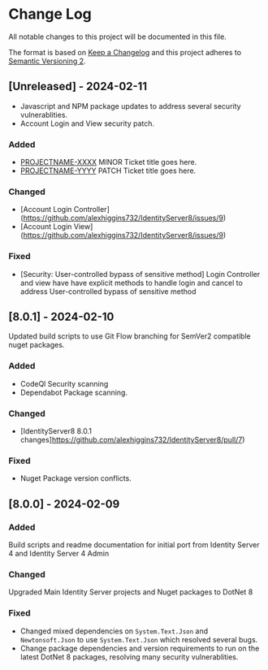 # Change Log
All notable changes to this project will be documented in this file.
 
The format is based on [Keep a Changelog](http://keepachangelog.com/)
and this project adheres to [Semantic Versioning 2](http://semver.org/).
 
## [Unreleased] - 2024-02-11
 
- Javascript and NPM package updates to address several security vulnerablities.
- Account Login and View security patch.
 
### Added
- [PROJECTNAME-XXXX](http://tickets.projectname.com/browse/PROJECTNAME-XXXX)
  MINOR Ticket title goes here.
- [PROJECTNAME-YYYY](http://tickets.projectname.com/browse/PROJECTNAME-YYYY)
  PATCH Ticket title goes here.
 
### Changed
- [Account Login Controller] (https://github.com/alexhiggins732/IdentityServer8/issues/9) 
- [Account Login View] (https://github.com/alexhiggins732/IdentityServer8/issues/9)  
 
### Fixed
- [Security: User-controlled bypass of sensitive method]
  Login Controller and view have have explicit methods to handle login and cancel to address User-controlled bypass of sensitive method
 
## [8.0.1] - 2024-02-10
  
Updated build scripts to use Git Flow branching for SemVer2 compatible nuget packages.
 
### Added

- CodeQl Security scanning
- Dependabot Package scanning. 
### Changed
  
- [IdentityServer8 8.0.1 changes]https://github.com/alexhiggins732/IdentityServer8/pull/7) 

### Fixed
 
- Nuget Package version conflicts.
 
## [8.0.0] - 2024-02-09
 
### Added
Build scripts and readme documentation for initial port from Identity Server 4 and Identity Server 4 Admin   
### Changed
Upgraded Main Identity Server projects and Nuget packages to DotNet 8 
### Fixed
 
- Changed mixed dependencies on `System.Text.Json` and `Newtonsoft.Json` to use `System.Text.Json` which resolved several bugs.
- Change package dependencies and version requirements to run on the latest DotNet 8 packages, resolving many security vulnerablities.